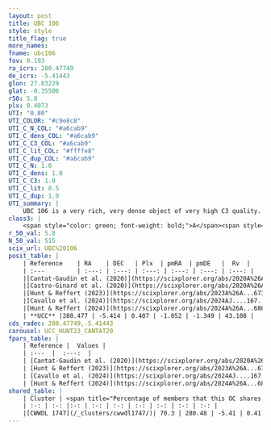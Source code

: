 ```yaml
---
layout: post
title: UBC 106
style: style
title_flag: true
more_names: 
fname: ubc106
fov: 0.193
ra_icrs: 280.47749
de_icrs: -5.41443
glon: 27.03229
glat: -0.35506
r50: 5.8
plx: 0.4073
UTI: "0.80"
UTI_COLOR: "#c9e8c8"
UTI_C_N_COL: "#a6cab9"
UTI_C_dens_COL: "#a6cab9"
UTI_C_C3_COL: "#a6cab9"
UTI_C_lit_COL: "#ffffe8"
UTI_C_dup_COL: "#a6cab9"
UTI_C_N: 1.0
UTI_C_dens: 1.0
UTI_C_C3: 1.0
UTI_C_lit: 0.5
UTI_C_dup: 1.0
UTI_summary: |
    UBC 106 is a very rich, very dense object of very high C3 quality. It is moderately studied in the literature. This object shares a significant percentage of members with a later reported entry.
class3: |
    <span style="color: green; font-weight: bold;">A</span><span style="color: green; font-weight: bold;">A</span>
r_50_val: 5.8
N_50_val: 515
scix_url: UBC%20106
posit_table: |
    | Reference    | RA    | DEC   | Plx  | pmRA  | pmDE   |  Rv  |
    | :---         | :---: | :---: | :---: | :---: | :---: | :---: |
    |[Cantat-Gaudin et al. (2020)](https://scixplorer.org/abs/2020A%26A...640A...1C) | 280.475 | -5.417 | 0.399 | -1.088 | -1.317 | -- |
    |[Castro-Ginard et al. (2020)](https://scixplorer.org/abs/2020A%26A...635A..45C) | 280.473 | -5.418 | 0.4 | -1.096 | -1.315 | -- |
    |[Hunt & Reffert (2023)](https://scixplorer.org/abs/2023A%26A...673A.114H) | 280.492 | -5.417 | 0.406 | -1.053 | -1.361 | 43.367 |
    |[Cavallo et al. (2024)](https://scixplorer.org/abs/2024AJ....167...12C) | 280.472 | -5.414 | 0.406 | -- | -- | -- |
    |[Hunt & Reffert (2024)](https://scixplorer.org/abs/2024A%26A...686A..42H) | 280.492 | -5.417 | 0.406 | -1.053 | -1.361 | 43.367 |
    | **UCC** |280.477 | -5.414 | 0.407 | -1.052 | -1.349 | 43.108 | 
cds_radec: 280.47749,-5.41443
carousel: UCC_HUNT23_CANTAT20
fpars_table: |
    | Reference |  Values |
    | :---  |  :---:  |
    | [Cantat-Gaudin et al. (2020)](https://scixplorer.org/abs/2020A%26A...640A...1C) | `AVNN=1.92, DMNN=11.86, AgeNN=8.2` |
    | [Hunt & Reffert (2023)](https://scixplorer.org/abs/2023A%26A...673A.114H) | `AV50=2.641, diffAV50=2.583, MOD50=11.773, logAge50=7.956` |
    | [Cavallo et al. (2024)](https://scixplorer.org/abs/2024AJ....167...12C) | `AV50=3.37, dMod50=10.83, logAge50=7.84, [Fe/H]50=-1.37` |
    | [Hunt & Reffert (2024)](https://scixplorer.org/abs/2024A%26A...686A..42H) | `MassJ=6847.22` |
shared_table: |
    | Cluster | <span title="Percentage of members that this OC shares with the ones listed">%</span>   | RA   | DEC   | Plx   | pmRA  | pmDE  | Rv | UTI |
    | :-: | :-: |:-: | :-: | :-: | :-: | :-: | :-: | :-: |
    |[CWWDL 1747](/_clusters/cwwdl1747/)| 70.3 | 280.48 | -5.41 | 0.41 | -1.04 | -1.36 | 44.32 |0.0 |
---
```

